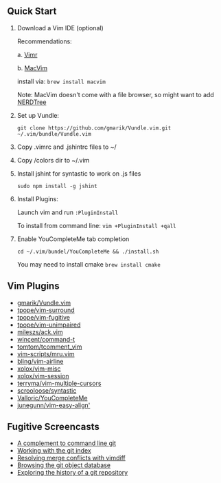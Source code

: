 ## Quick Start

1. Download a Vim IDE (optional)

   Recommendations:

   a. [Vimr](http://vimr.org/)

   b. [MacVim](https://code.google.com/p/macvim/)

      install via: `brew install macvim`

      Note: MacVim doesn't come with a file browser, so might want to add [NERDTree](https://github.com/scrooloose/nerdtree)
2. Set up Vundle:

   `git clone https://github.com/gmarik/Vundle.vim.git ~/.vim/bundle/Vundle.vim`
3. Copy .vimrc and .jshintrc files to ~/

4. Copy /colors dir to ~/.vim
5. Install jshint for syntastic to work on .js files

   `sudo npm install -g jshint`
6. Install Plugins:

   Launch vim and run `:PluginInstall`

   To install from command line: `vim +PluginInstall +qall`
7. Enable YouCompleteMe tab completion

   `cd ~/.vim/bundel/YouCompleteMe && ./install.sh`

   You may need to install cmake `brew install cmake`

## Vim Plugins
* [gmarik/Vundle.vim](http://github.com/gmarik/Vundle.vim)
* [tpope/vim-surround](http://github.com/tpope/vim-surround)
* [tpope/vim-fugitive](http://github.com/tpope/vim-fugitive)
* [tpope/vim-unimpaired](http://github.com/tpope/vim-unimpaired)
* [mileszs/ack.vim](https://github.com/mileszs/ack.vim)
* [wincent/command-t](http://github.com/wincent/command-t)
* [tomtom/tcomment_vim](http://github.com/tomtom/tcomment_vim)
* [vim-scripts/mru.vim](http://github.com/vim-scripts/mru.vim)
* [bling/vim-airline](http://github.com/bling/vim-airline)
* [xolox/vim-misc](http://github.com/xolox/vim-misc)
* [xolox/vim-session](http://github.com/xolox/vim-session)
* [terryma/vim-multiple-cursors](http://github.com/terryma/vim-multiple-cursors)
* [scrooloose/syntastic](http://github.com/scrooloose/syntastic)
* [Valloric/YouCompleteMe](http://github.com/Valloric/YouCompleteMe)
* [junegunn/vim-easy-align'](http://github.com/junegunn/vim-easy-align')

## Fugitive Screencasts
* [A complement to command line git](http://vimcasts.org/e/31)
* [Working with the git index](http://vimcasts.org/e/32)
* [Resolving merge conflicts with vimdiff](http://vimcasts.org/e/33)
* [Browsing the git object database](http://vimcasts.org/e/34)
* [Exploring the history of a git repository](http://vimcasts.org/e/35)
